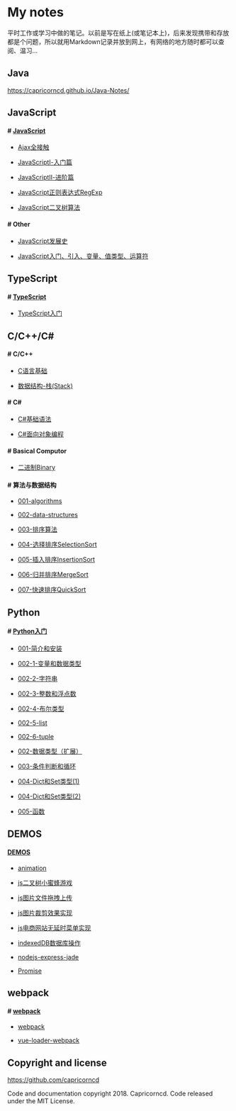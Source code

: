 # My notes

平时工作或学习中做的笔记。以前是写在纸上(或笔记本上)，后来发现携带和存放都是个问题，所以就用Markdown记录并放到网上，有网络的地方随时都可以查阅、温习...

## Java

https://capricorncd.github.io/Java-Notes/

## JavaScript

#### # [JavaScript](./Javascript)

* [Ajax全接触](./Javascript/Ajax全接触.md)

* [JavaScriptⅠ-入门篇](./Javascript/JavaScriptⅠ-入门篇.md)

* [JavaScriptⅡ-进阶篇](./Javascript/JavaScriptⅡ-进阶篇.md)

* [JavaScript正则表达式RegExp](./Javascript/JavaScript正则表达式RegExp.md)

* [JavaScript二叉树算法](./Javascript/JavaScript二叉树算法.md)

#### # Other

* [JavaScript发展史](./Javascript/JavaScript/Lesson001.md)

* [JavaScript入门、引入、变量、值类型、运算符](./Javascript/JavaScript/Lesson002.md)


## TypeScript

#### # [TypeScript](./Javascript)

* [TypeScript入门](./Typescript/TypeScript入门.md)

## C/C++/C#

#### # C/C++

* [C语言基础](./C/C语言基础.md)

* [数据结构-栈(Stack)](./C/数据结构-栈(Stack).md)

#### # C#

* [C#基础语法](./C/C-Sharp.md)

* [C#面向对象编程](./C/C-Sharp-OPP.md)

#### # Basical Computor

* [二进制Binary](./BasicalComputor/binary.md)

#### # 算法与数据结构

* [001-algorithms](./AlgorithmsAndDataStructures/001-algorithms.md)

* [002-data-structures](./AlgorithmsAndDataStructures/002-data-structures.md)

* [003-排序算法](./AlgorithmsAndDataStructures/003-排序算法.md)

* [004-选择排序SelectionSort](./AlgorithmsAndDataStructures/004-选择排序SelectionSort.md)

* [005-插入排序InsertionSort](./AlgorithmsAndDataStructures/005-插入排序InsertionSort.md)

* [006-归并排序MergeSort](./AlgorithmsAndDataStructures/006-归并排序MergeSort.md)

* [007-快速排序QuickSort](./AlgorithmsAndDataStructures/007-快速排序QuickSort.md)


## Python

#### # [Python入门](./Python/basic-tutorials)

* [001-简介和安装](./Python/basic-tutorials/Python-001-简介和安装.md)

* [002-1-变量和数据类型](./Python/basic-tutorials/Python-002-0-变量和数据类型.md)

* [002-2-字符串](./Python/basic-tutorials/Python-002-a-字符串.md)

* [002-3-整数和浮点数](./Python/basic-tutorials/Python-002-b-整数和浮点数.md)

* [002-4-布尔类型](./Python/basic-tutorials/Python-002-c-布尔类型.md)

* [002-5-list](./Python/basic-tutorials/Python-002-d-list.md)

* [002-6-tuple](./Python/basic-tutorials/Python-002-e-tuple.md)

* [002-数据类型（扩展）](./Python/basic-tutorials/Python-002-数据类型（扩展）.md)

* [003-条件判断和循环](./Python/basic-tutorials/Python-003-条件判断和循环.md)

* [004-Dict和Set类型(1)](./Python/basic-tutorials/Python-004-Dict和Set类型(1).md)

* [004-Dict和Set类型(2)](./Python/basic-tutorials/Python-004-Dict和Set类型(2).md)

* [005-函数](./Python/basic-tutorials/Python-005-函数.md)

## DEMOS

#### [DEMOS](./Demos)

* [animation](./Demos/js-animation)

* [js二叉树小蜜蜂游戏](./Demos/games/aliens)

* [js图片文件拖拽上传](./Demos/drag-and-upload)

* [js图片裁剪效果实现](./Demos/js-clip-image)

* [js电商网站无延时菜单实现](./Demos/jd-menu-jquery)

* [indexedDB数据库操作](./Demos/indexeddb)

* [nodejs-express-jade](./Demos/nodejs-express-jade)

* [Promise](./Demos/js-promise)


## webpack

#### # [webpack](./C%2B%2B)

* [webpack](./Webpack/webpack)

* [vue-loader-webpack](./Webpack/vue-loader%2Bwebpack)

## Copyright and license

https://github.com/capricorncd

Code and documentation copyright 2018. Capricorncd. Code released under the MIT License.
